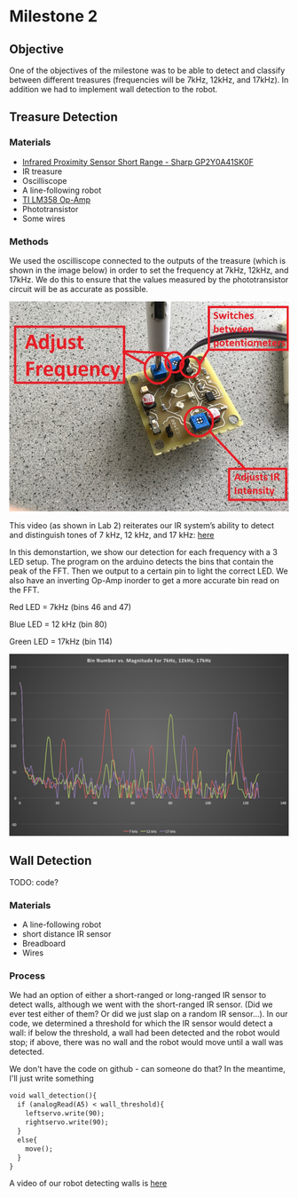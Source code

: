 # Milestone 2

## Objective

One of the objectives of the milestone was to be able to detect and classify between different treasures (frequencies will be 7kHz, 12kHz, and 17kHz). In addition we had to implement wall detection to the robot.

## Treasure Detection
### Materials
- [Infrared Proximity Sensor Short Range - Sharp GP2Y0A41SK0F](http://www.sharp-world.com/products/device/lineup/data/pdf/datasheet/gp2y0a41sk_e.pdf)
- IR treasure
- Oscilliscope
- A line-following robot
- [TI LM358 Op-Amp](http://www.ti.com/lit/ds/symlink/lm158-n.pdf) 
- Phototransistor
- Some wires

### Methods
We used the oscilliscope connected to the outputs of the treasure (which is shown in the image below) in order to set the frequency at 7kHz, 12kHz, and 17kHz. We do this to ensure that the values measured by the phototransistor circuit will be as accurate as possible. 

![treasure](./images/treasure_pot.JPG) 

This video (as shown in Lab 2) reiterates our IR system’s ability to detect and distinguish tones of 7 kHz, 12 kHz, and 17 kHz: [here](https://www.youtube.com/watch?v=DN9lzJqB21Q)

In this demonstartion, we show our detection for each frequency with a 3 LED setup. The program on the arduino detects the bins that contain the peak of the FFT. Then we output to a certain pin to light the correct LED. We also have an inverting Op-Amp inorder to get a more accurate bin read on the FFT.

Red LED = 7kHz (bins 46 and 47)

Blue LED = 12 kHz (bin 80)

Green LED = 17kHz (bin 114)

![treasure FFT graph](./images/treasure_bin_detection.png) 

## Wall Detection

TODO: code? 

### Materials
- A line-following robot
- short distance IR sensor
- Breadboard
- Wires

### Process 
We had an option of either a short-ranged or long-ranged IR sensor to detect walls, although we went with the short-ranged IR sensor. (Did we ever test either of them? Or did we just slap on a random IR sensor...). In our code, we determined a threshold for which the IR sensor would detect a wall: if below the threshold, a wall had been detected and the robot would stop; if above, there was no wall and the robot would move until a wall was detected.

We don't have the code on github - can someone do that? In the meantime, I'll just write something

    void wall_detection(){
      if (analogRead(A5) < wall_threshold){
        leftservo.write(90);
        rightservo.write(90);
      }
      else{
        move();
      }
    }
        
A video of our robot detecting walls is [here](https://www.youtube.com/watch?v=PIjEVcrbemY)







